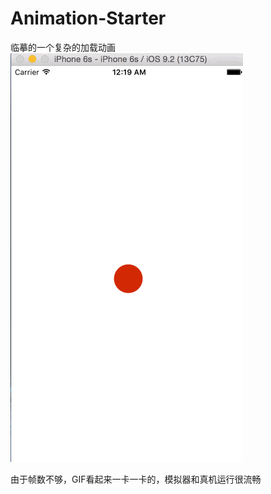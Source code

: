 # Animation-Starter
临摹的一个复杂的加载动画 
![](https://github.com/cjiong/Animation-Starter/raw/master/Animation-Starter.gif)

由于帧数不够，GIF看起来一卡一卡的，模拟器和真机运行很流畅
